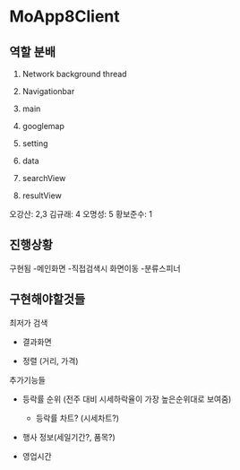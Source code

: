 # MoApp8Client

## 역할 분배
1. Network background thread
2. Navigationbar
3. main
4. googlemap
5. setting

6. data
7. searchView
8. resultView

오강산: 2,3
김규래: 4
오명성: 5
황보준수: 1

## 진행상황
구현됨
-메인화면 
-직접검색시 화면이동
-분류스피너

## 구현해야할것들 
최저가 검색 

- 결과화면

- 정렬 (거리, 가격)



추가기능들

- 등락률 순위 (전주 대비 시세하락율이 가장 높은순위대로 보여줌)

  - 등락률 차트? (시세차트?)

- 행사 정보(세일기간?, 품목?)

- 영업시간


